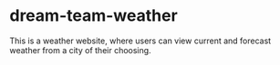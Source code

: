 # dream-team-weather
This is a weather website, where users can view current and forecast weather from a city of their choosing.
